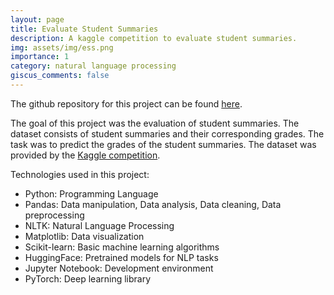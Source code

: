 ```yaml
---
layout: page
title: Evaluate Student Summaries
description: A kaggle competition to evaluate student summaries.
img: assets/img/ess.png
importance: 1
category: natural language processing
giscus_comments: false
---
```


The github repository for this project can be found [here](https://github.com/tharrmeehan/evaluate-student-summaries).

The goal of this project was the evaluation of student summaries. The dataset consists of student summaries and their corresponding grades. The task was to predict the grades of the student summaries. The dataset was provided by the [Kaggle competition](https://www.kaggle.com/c/commonlit-evaluate-student-summaries).

Technologies used in this project:

- Python: Programming Language
- Pandas: Data manipulation, Data analysis, Data cleaning, Data preprocessing
- NLTK: Natural Language Processing 
- Matplotlib: Data visualization
- Scikit-learn: Basic machine learning algorithms
- HuggingFace: Pretrained models for NLP tasks
- Jupyter Notebook: Development environment
- PyTorch: Deep learning library


